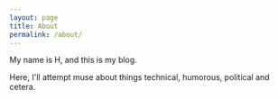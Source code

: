 ```yaml
---
layout: page
title: About
permalink: /about/
---
```


My name is H, and this is my blog.
 
Here, I'll attempt muse about things technical, humorous, political and cetera. 